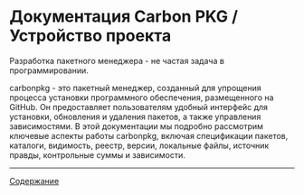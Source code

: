 # Документация Carbon PKG / Устройство проекта
Разработка пакетного менеджера - не частая задача в программировании.

carbonpkg - это пакетный менеджер, созданный для упрощения процесса установки программного обеспечения, размещенного на GitHub. Он предоставляет пользователям удобный интерфейс для установки, обновления и удаления пакетов, а также управления зависимостями. В этой документации мы подробно рассмотрим ключевые аспекты работы carbonpkg, включая спецификации пакетов, каталоги, видимость, реестр, версии, локальные файлы, источник правды, контрольные суммы и зависимости.

---

[Содержание](./index.md)

